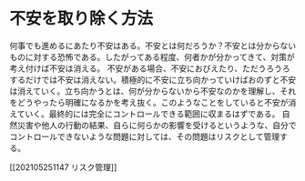 # 不安を取り除く方法
何事でも進めるにあたり不安はある。不安とは何だろうか？不安とは分からないものに対する恐怖である。したがってある程度、何者かが分かってきて、対策が考え付けば不安は消える。
不安がある場合、不安におびえたり、ただうろうろするだけでは不安は消えない。積極的に不安に立ち向かっていけばおのずと不安は消えていく。立ち向かうとは、何が分からないから不安なのかを理解し、それをどうやったら明確になるかを考え抜く。このようなことをしていると不安が消えていく。最終的には完全にコントロールできる範囲に収まるはずである。
自然災害や他人の行動の結果、自らに何らかの影響を受けるというような、自分でコントロールできないような問題に対しては、その問題はリスクとして管理する。

[[202105251147 リスク管理]]